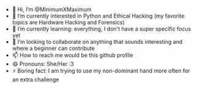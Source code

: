 - 👋 Hi, I’m @MinimumXMaximum
- 👀 I’m currently interested in Python and Ethical Hacking (my favorite topics are Hardware Hacking and Forensics)
- 🌱 I’m currently learning: everything, I don't have a super specific focus yet
- 💞️ I’m looking to collaborate on anything that sounds interesting and where a beginner can contribute
- 📫 How to reach me would be this github profile
- 😄 Pronouns: She/Her :3 
- ⚡ Boring fact: I am trying to use my non-dominant hand more often for an extra challenge

<!---
MinimumXMaximum/MinimumXMaximum is a ✨ special ✨ repository because its `README.md` (this file) appears on your GitHub profile.
You can click the Preview link to take a look at your changes.
--->
